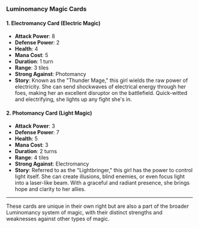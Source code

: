 ### Luminomancy Magic Cards

#### 1. Electromancy Card (Electric Magic)

- **Attack Power**: 8
- **Defense Power**: 2
- **Health**: 4
- **Mana Cost**: 5
- **Duration**: 1 turn
- **Range**: 3 tiles
- **Strong Against**: Photomancy
- **Story**: Known as the "Thunder Mage," this girl wields the raw power of electricity. She can send shockwaves of electrical energy through her foes, making her an excellent disruptor on the battlefield. Quick-witted and electrifying, she lights up any fight she's in.

#### 2. Photomancy Card (Light Magic)

- **Attack Power**: 3
- **Defense Power**: 7
- **Health**: 5
- **Mana Cost**: 3
- **Duration**: 2 turns
- **Range**: 4 tiles
- **Strong Against**: Electromancy
- **Story**: Referred to as the "Lightbringer," this girl has the power to control light itself. She can create illusions, blind enemies, or even focus light into a laser-like beam. With a graceful and radiant presence, she brings hope and clarity to her allies.

---

These cards are unique in their own right but are also a part of the broader Luminomancy system of magic, with their distinct strengths and weaknesses against other types of magic.